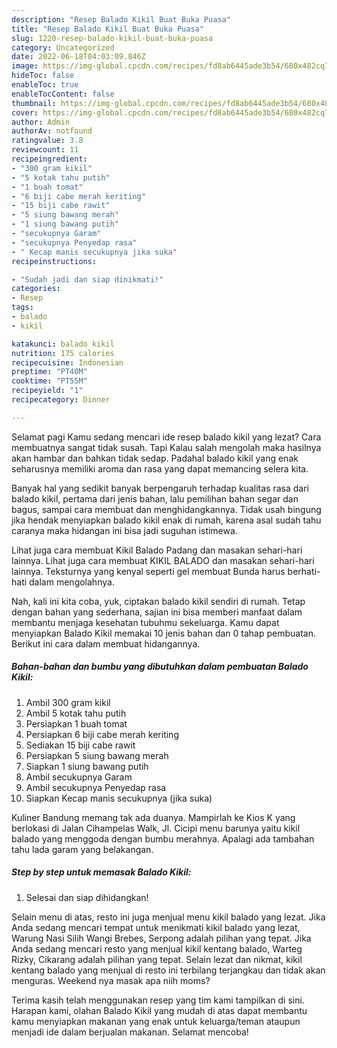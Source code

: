 ```yaml
---
description: "Resep Balado Kikil Buat Buka Puasa"
title: "Resep Balado Kikil Buat Buka Puasa"
slug: 1220-resep-balado-kikil-buat-buka-puasa
category: Uncategorized
date: 2022-06-18T04:03:09.846Z
image: https://img-global.cpcdn.com/recipes/fd8ab6445ade3b54/680x482cq70/balado-kikil-foto-resep-utama.jpg
hideToc: false
enableToc: true
enableTocContent: false
thumbnail: https://img-global.cpcdn.com/recipes/fd8ab6445ade3b54/680x482cq70/balado-kikil-foto-resep-utama.jpg
cover: https://img-global.cpcdn.com/recipes/fd8ab6445ade3b54/680x482cq70/balado-kikil-foto-resep-utama.jpg
author: Admin
authorAv: notfound
ratingvalue: 3.8
reviewcount: 11
recipeingredient:
- "300 gram kikil"
- "5 kotak tahu putih"
- "1 buah tomat"
- "6 biji cabe merah keriting"
- "15 biji cabe rawit"
- "5 siung bawang merah"
- "1 siung bawang putih"
- "secukupnya Garam"
- "secukupnya Penyedap rasa"
- " Kecap manis secukupnya jika suka"
recipeinstructions:

- "Sudah jadi dan siap dinikmati!"
categories:
- Resep
tags:
- balado
- kikil

katakunci: balado kikil 
nutrition: 175 calories
recipecuisine: Indonesian
preptime: "PT40M"
cooktime: "PT55M"
recipeyield: "1"
recipecategory: Dinner

---
```



Selamat pagi Kamu sedang mencari ide resep balado kikil yang lezat? Cara membuatnya sangat tidak susah. Tapi Kalau salah mengolah maka hasilnya akan hambar dan bahkan tidak sedap. Padahal balado kikil yang enak seharusnya memiliki aroma dan rasa yang dapat memancing selera kita.


Banyak hal yang sedikit banyak berpengaruh terhadap kualitas rasa dari balado kikil, pertama dari jenis bahan, lalu pemilihan bahan segar dan bagus, sampai cara membuat dan menghidangkannya. Tidak usah bingung jika hendak menyiapkan balado kikil enak di rumah, karena asal sudah tahu caranya maka hidangan ini bisa jadi suguhan istimewa.

Lihat juga cara membuat Kikil Balado Padang dan masakan sehari-hari lainnya. Lihat juga cara membuat KIKIL BALADO dan masakan sehari-hari lainnya. Teksturnya yang kenyal seperti gel membuat Bunda harus berhati-hati dalam mengolahnya.


Nah, kali ini kita coba, yuk, ciptakan balado kikil sendiri di rumah. Tetap dengan bahan yang sederhana, sajian ini bisa memberi manfaat dalam membantu menjaga kesehatan tubuhmu sekeluarga. Kamu dapat menyiapkan Balado Kikil memakai 10 jenis bahan dan 0 tahap pembuatan. Berikut ini cara dalam membuat hidangannya.

<!--inarticleads1-->

##### Bahan-bahan dan bumbu yang dibutuhkan dalam pembuatan Balado Kikil:

1. Ambil 300 gram kikil
1. Ambil 5 kotak tahu putih
1. Persiapkan 1 buah tomat
1. Persiapkan 6 biji cabe merah keriting
1. Sediakan 15 biji cabe rawit
1. Persiapkan 5 siung bawang merah
1. Siapkan 1 siung bawang putih
1. Ambil secukupnya Garam
1. Ambil secukupnya Penyedap rasa
1. Siapkan  Kecap manis secukupnya (jika suka)


Kuliner Bandung memang tak ada duanya. Mampirlah ke Kios K yang berlokasi di Jalan Cihampelas Walk, Jl. Cicipi menu barunya yaitu kikil balado yang menggoda dengan bumbu merahnya. Apalagi ada tambahan tahu lada garam yang belakangan. 

<!--inarticleads2-->

##### Step by step untuk memasak Balado Kikil:


1. Selesai dan siap dihidangkan!

Selain menu di atas, resto ini juga menjual menu kikil balado yang lezat. Jika Anda sedang mencari tempat untuk menikmati kikil balado yang lezat, Warung Nasi Silih Wangi Brebes, Serpong adalah pilihan yang tepat. Jika Anda sedang mencari resto yang menjual kikil kentang balado, Warteg Rizky, Cikarang adalah pilihan yang tepat. Selain lezat dan nikmat, kikil kentang balado yang menjual di resto ini terbilang terjangkau dan tidak akan menguras. Weekend nya masak apa niih moms? 

Terima kasih telah menggunakan resep yang tim kami tampilkan di sini. Harapan kami, olahan Balado Kikil yang mudah di atas dapat membantu kamu menyiapkan makanan yang enak untuk keluarga/teman ataupun menjadi ide dalam berjualan makanan. Selamat mencoba!
